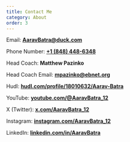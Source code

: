 ```yaml
---
title: Contact Me
category: About
order: 3
---
```


Email: [**AaravBatra@duck.com**](mailto:aaravbatra@duck.com)

Phone Number: [**+1 (848) 448-6348**](tel:1848-448-6348)

Head Coach: **Matthew Pazinko**

Head Coach Email: [**mpazinko@ebnet.org**](mailto:mpazinko@ebnet.org)

Hudl: [**hudl.com/profile/18010632/Aarav-Batra**](https://hudl.aaravbatra.me)

YouTube: [**youtube.com/@AaravBatra_12**](https://youtube.aaravbatra.me)

X (Twitter): [**x.com/AaravBatra_12**](https://x.aaravbatra.me)

Instagram: [**instagram.com/AaravBatra_12**](https://instagram.aaravbatra.me)

LinkedIn: [**linkedin.com/in/AaravBatra**](https://linkedin.aaravbatra.me)
